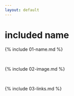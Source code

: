```yaml
---
layout: default
---
```

# included name
{% include 01-name.md %}

<br>

{% include 02-image.md %}

<br>

{% include 03-links.md %}

